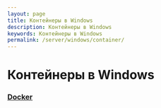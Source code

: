 ```yaml
---
layout: page
title: Контейнеры в Windows
description: Контейнеры в Windows
keywords: Контейнеры в Windows
permalink: /server/windows/container/
---
```


# Контейнеры в Windows

### [Docker](/server/windows/container/docker/)
